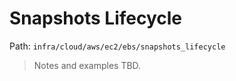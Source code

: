 # Snapshots Lifecycle

Path: `infra/cloud/aws/ec2/ebs/snapshots_lifecycle`

> Notes and examples TBD.

